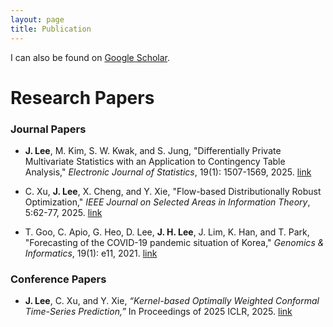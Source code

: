 ```yaml
---
layout: page
title: Publication
---
```



I can also be found on [Google Scholar](https://scholar.google.com/citations?user=EsjYazMAAAAJ).


# Research Papers

### Journal Papers

- **J. Lee**, M. Kim, S. W. Kwak, and S. Jung, "Differentially Private Multivariate Statistics with an Application to Contingency Table Analysis," _Electronic Journal of Statistics_, 19(1): 1507-1569, 2025. [link](https://projecteuclid.org/journals/electronic-journal-of-statistics/volume-19/issue-1/Differentially-private-multivariate-statistics-with-an-application-to-contingency-table/10.1214/25-EJS2368.full)

- C. Xu, **J. Lee**, X. Cheng, and Y. Xie, "Flow-based Distributionally Robust Optimization," _IEEE Journal on Selected Areas in Information Theory_, 5:62-77, 2025. [link](https://ieeexplore.ieee.org/abstract/document/10445713?casa_token=2bxKzkXh1vYAAAAA:tbcUQD8JZkbJjrrjOy_7cd97AGztOdHaScVT9qZU7VrOMnqNedEhCJj4uyBUOWJgNx3AQzvz)

- T. Goo, C. Apio, G. Heo, D. Lee, **J. H. Lee**, J. Lim, K. Han, and T. Park, "Forecasting of the COVID-19 pandemic situation of Korea," _Genomics & Informatics_, 19(1): e11, 2021. [link](https://pmc.ncbi.nlm.nih.gov/articles/PMC8042305/)

### Conference Papers

- **J. Lee**, C. Xu, and Y. Xie, _“Kernel-based Optimally Weighted Conformal Time-Series Prediction,”_ In Proceedings of 2025 ICLR, 2025. [link](https://openreview.net/forum?id=oP7arLOWix)
